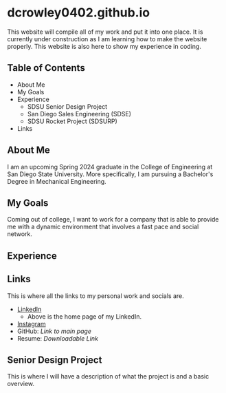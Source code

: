 # dcrowley0402.github.io
This website will compile all of my work and put it into one place. It is currently under construction as I am learning how to make the website properly. This website is also here to show my experience in coding.
## Table of Contents
* About Me
* My Goals
* Experience
  * SDSU Senior Design Project
  * San Diego Sales Engineering (SDSE)
  * SDSU Rocket Project (SDSURP)
* Links
## About Me
I am an upcoming Spring 2024 graduate in the College of Engineering at San Diego State University. More specifically, I am pursuing a Bachelor's Degree in Mechanical Engineering.
## My Goals
Coming out of college, I want to work for a company that is able to provide me with a dynamic environment that involves a fast pace and social network. 
## Experience
## Links
This is where all the links to my personal work and socials are.
- [LinkedIn](https://www.linkedin.com/in/derek-crowley-872565243/)
  - Above is the home page of my LinkedIn.
- [Instagram](https://www.instagram.com/derek_cro/)
- GitHub: *Link to main page*
- Resume: *Downloadable Link*
## Senior Design Project
This is where I will have a description of what the project is and a basic overview.
